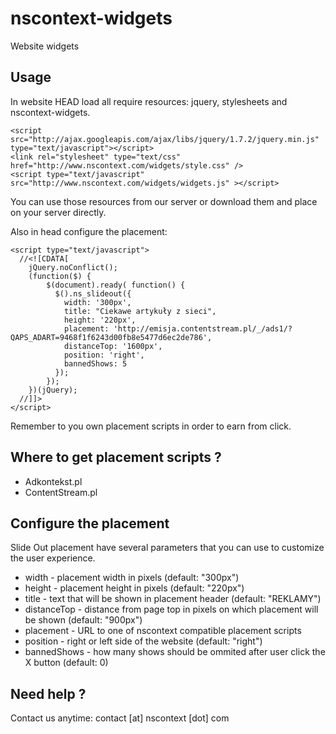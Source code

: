 nscontext-widgets
=================

Website widgets


## Usage 

In website HEAD load all require resources: jquery, stylesheets and nscontext-widgets.

    <script src="http://ajax.googleapis.com/ajax/libs/jquery/1.7.2/jquery.min.js" type="text/javascript"></script>
    <link rel="stylesheet" type="text/css" href="http://www.nscontext.com/widgets/style.css" />
    <script type="text/javascript" src="http://www.nscontext.com/widgets/widgets.js" ></script>

You can use those resources from our server or download them and place on your server directly.

Also in head configure the placement:

    <script type="text/javascript">
      //<![CDATA[
        jQuery.noConflict();
        (function($) {
            $(document).ready( function() {
              $().ns_slideout({
                width: '300px',
                title: "Ciekawe artykuły z sieci",
                height: '220px',
                placement: 'http://emisja.contentstream.pl/_/ads1/?QAPS_ADART=9468f1f6243d00fb8e5477d6ec2de786',
                distanceTop: '1600px',
                position: 'right',
                bannedShows: 5
              });
            });
        })(jQuery);
      //]]>
    </script>

Remember to you own placement scripts in order to earn from click.

## Where to get placement scripts ?

* Adkontekst.pl
* ContentStream.pl 


## Configure the placement

Slide Out placement have several parameters that you can use to customize the user experience.

* width - placement width in pixels (default: "300px")
* height - placement height in pixels (default: "220px")
* title - text that will be shown in placement header (default: "REKLAMY")
* distanceTop - distance from page top in pixels on which placement will be shown (default: "900px")
* placement - URL to one of nscontext compatible placement scripts
* position - right or left side of the website (default: "right")
* bannedShows - how many shows should be ommited after user click the X button (default: 0)

## Need help ?

Contact us anytime: contact [at] nscontext [dot] com
